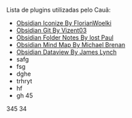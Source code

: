 Lista de plugins utilizadas pelo Cauã:
- [Obsidian Iconize By FlorianWoelki](https://github.com/FlorianWoelki/obsidian-iconize)
- [Obsidian Git By Vizent03](https://github.com/Vinzent03/obsidian-git)
- [Obsidian Folder Notes By lost Paul](https://github.com/LostPaul/obsidian-folder-notes)
- [Obsidian Mind Map By Michael Brenan ](obsidian://show-plugin?id=obsidian-mind-map)
- [Obsidian Dataview By James Lynch](obsidian://show-plugin?id=dataview)
- safg
- fsg
- dghe
- trhryt
- hf
- gh
45

345
34
